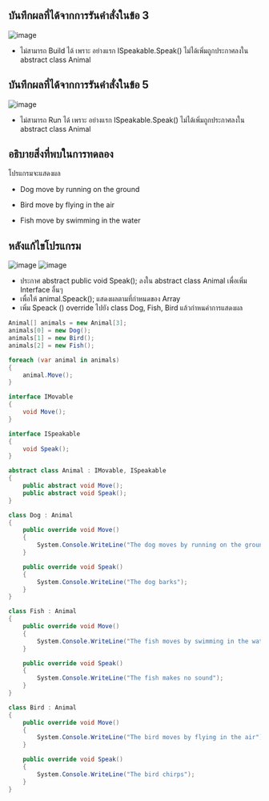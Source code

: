 ## บันทึกผลที่ได้จากการรันคำสั่งในข้อ 3

![image](https://github.com/Phetteepop/03376836-OOP-2566-Lab-13/assets/144197367/7ae509ab-f0e6-49d5-89e4-a95f20fdd2ab)

- ไม่สามารถ Build ได้ เพราะ อย่างแรก ISpeakable.Speak() ไม่ได้เพิ่มถูกประกาศลงใน
abstract class Animal


## บันทึกผลที่ได้จากการรันคำสั่งในข้อ 5

![image](https://github.com/Phetteepop/03376836-OOP-2566-Lab-13/assets/144197367/455bcea8-d796-4641-a826-5719aca260bb)


- ไม่สามารถ Run ได้ เพราะ อย่างแรก ISpeakable.Speak() ไม่ได้เพิ่มถูกประกาศลงใน
abstract class Animal



## อธิบายสิ่งที่พบในการทดลอง

โปรแกรมจะแสดงผล 

- Dog move by running on the ground         

- Bird move by flying in the air            

- Fish move by swimming in the water        


## หลังแก้ไขโปรแกรม

![image](https://github.com/Phetteepop/03376836-OOP-2566-Lab-13/assets/144197367/853d52fa-e35e-4a97-a7fa-c1540255034c)
![image](https://github.com/Phetteepop/03376836-OOP-2566-Lab-13/assets/144197367/f328f9c4-3e4f-46e7-8c74-80f3a0102d11)


- ประกาศ abstract public void Speak(); ลงใน abstract class Animal เพื่อเพิ่ม Interface อื่นๆ
- เพื่อให้ animal.Speack(); แสดงผลตามที่กำหนดของ Array
- เพิ่ม Speack () override ไปยัง class Dog, Fish, Bird แล้วกำหนคำการแสดงผล

~~~c#
Animal[] animals = new Animal[3];
animals[0] = new Dog();
animals[1] = new Bird();
animals[2] = new Fish();

foreach (var animal in animals)
{
    animal.Move();
}

interface IMovable
{
    void Move();
}

interface ISpeakable
{
    void Speak();
}

abstract class Animal : IMovable, ISpeakable
{
    public abstract void Move();
    public abstract void Speak();
}

class Dog : Animal
{
    public override void Move()
    {
        System.Console.WriteLine("The dog moves by running on the ground");
    }

    public override void Speak()
    {
        System.Console.WriteLine("The dog barks");
    }
}

class Fish : Animal
{
    public override void Move()
    {
        System.Console.WriteLine("The fish moves by swimming in the water");
    }

    public override void Speak()
    {
        System.Console.WriteLine("The fish makes no sound");
    }
}

class Bird : Animal
{
    public override void Move()
    {
        System.Console.WriteLine("The bird moves by flying in the air");
    }

    public override void Speak()
    {
        System.Console.WriteLine("The bird chirps");
    }
}

~~~
